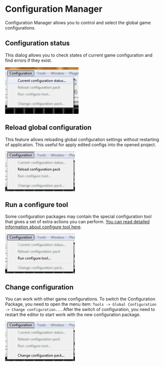 # Configuration Manager
Configuration Manager allows you to control and select the global game configurations.

## Configuration status
This dialog allows you to check states of current game configuration and find errors if they exist.

![007_configStatus](screenshots/Tools/007_configStatus.png)

<ImageZoom 
  alt="008_ConfigStatusBox"
  url="screenshots/Tools/008_ConfigStatusBox.png" 
  :border="true" 
/>

## Reload global configuration
This feature allows reloading global configuration settings without restarting of application. 
This useful for apply edited configs into the opened project.

![ReloadConfig](screenshots/Tools/ReloadConfig_menu.png)

## Run a configure tool
Some configuration packages may contain the special configuration tool that gives a set of 
extra actions you can perform. 
[You can read detailed information about configure tool here](https://wohlsoft.ru/pgewiki/Configure.js_(Config_pack)).

![RunConfigTool](screenshots/Tools/RunConfigTool.png)

## Change configuration
You can work with other game configurations. To switch the Configuration Package, you need
to open the menu item: `Tools -> Global Configuration -> Change configuration...` After
the switch of configuration, you need to restart the editor to start work with the new
configuration package.

![ConfigChange](screenshots/Tools/ConfigChange.png)
